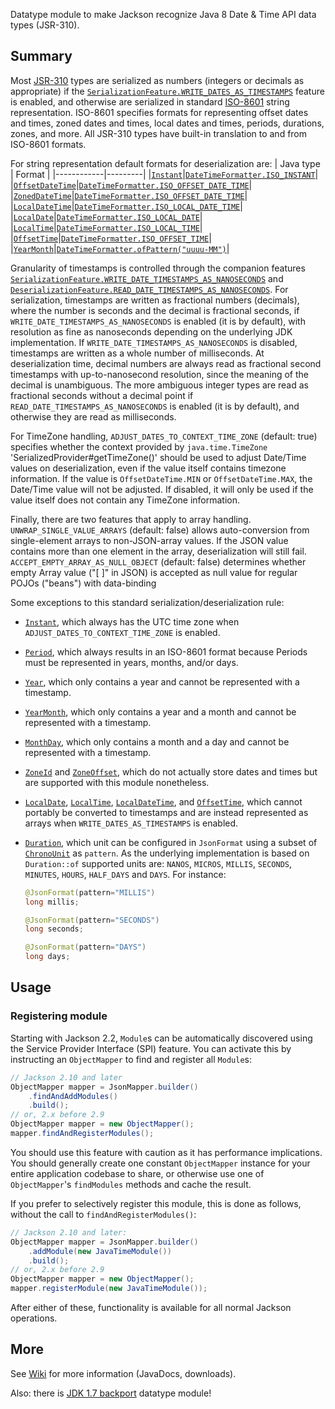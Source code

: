 Datatype module to make Jackson recognize Java 8 Date & Time API data types (JSR-310).

## Summary

Most [JSR-310](https://jcp.org/en/jsr/detail?id=310) types are serialized as numbers (integers or decimals as appropriate) if the
[`SerializationFeature.WRITE_DATES_AS_TIMESTAMPS`](https://github.com/FasterXML/jackson-databind/wiki/Serialization-features#datatype-specific-serialization)
feature is enabled, and otherwise are serialized in standard [ISO-8601](http://en.wikipedia.org/wiki/ISO_8601)
string representation. ISO-8601 specifies formats for representing offset dates and times, zoned dates and times,
local dates and times, periods, durations, zones, and more. All JSR-310 types have built-in translation to and from
ISO-8601 formats.

For string representation default formats for deserialization are:
|  Java type | Format  |
|------------|---------|
|[`Instant`](https://docs.oracle.com/javase/8/docs/api/java/time/Instant.html)|[`DateTimeFormatter.ISO_INSTANT`](https://docs.oracle.com/javase/8/docs/api/java/time/format/DateTimeFormatter.html#ISO_INSTANT)|
|[`OffsetDateTime`](https://docs.oracle.com/javase/8/docs/api/java/time/OffsetDateTime.html)|[`DateTimeFormatter.ISO_OFFSET_DATE_TIME`](https://docs.oracle.com/javase/8/docs/api/java/time/format/DateTimeFormatter.html#ISO_OFFSET_DATE_TIME)|
|[`ZonedDateTime`](https://docs.oracle.com/javase/8/docs/api/java/time/OffsetDateTime.html)|[`DateTimeFormatter.ISO_OFFSET_DATE_TIME`](https://docs.oracle.com/javase/8/docs/api/java/time/format/DateTimeFormatter.html#ISO_OFFSET_DATE_TIME)|
|[`LocalDateTime`](https://docs.oracle.com/javase/8/docs/api/java/time/LocalDateTime.html)|[`DateTimeFormatter.ISO_LOCAL_DATE_TIME`](https://docs.oracle.com/javase/8/docs/api/java/time/format/DateTimeFormatter.html#ISO_LOCAL_DATE_TIME)|
|[`LocalDate`](https://docs.oracle.com/javase/8/docs/api/java/time/LocalDate.html)|[`DateTimeFormatter.ISO_LOCAL_DATE`](https://docs.oracle.com/javase/8/docs/api/java/time/format/DateTimeFormatter.html#ISO_LOCAL_DATE)|
|[`LocalTime`](https://docs.oracle.com/javase/8/docs/api/java/time/LocalTime.html)|[`DateTimeFormatter.ISO_LOCAL_TIME`](https://docs.oracle.com/javase/8/docs/api/java/time/format/DateTimeFormatter.html#ISO_LOCAL_TIME)|
|[`OffsetTime`](https://docs.oracle.com/javase/8/docs/api/java/time/OffsetTime.html)|[`DateTimeFormatter.ISO_OFFSET_TIME`](https://docs.oracle.com/javase/8/docs/api/java/time/format/DateTimeFormatter.html#ISO_OFFSET_TIME)|
|[`YearMonth`](https://docs.oracle.com/javase/8/docs/api/java/time/YearMonth.html)|[`DateTimeFormatter.ofPattern("uuuu-MM")`](https://docs.oracle.com/javase/8/docs/api/java/time/format/DateTimeFormatter.html#ofPattern-java.lang.String-)|

Granularity of timestamps is controlled through the companion features
[`SerializationFeature.WRITE_DATE_TIMESTAMPS_AS_NANOSECONDS`](https://github.com/FasterXML/jackson-databind/wiki/Serialization-features#datatype-specific-serialization)
and
[`DeserializationFeature.READ_DATE_TIMESTAMPS_AS_NANOSECONDS`](https://github.com/FasterXML/jackson-databind/wiki/Deserialization-Features#value-conversions-coercion).
For serialization, timestamps are written as fractional numbers (decimals), where the number is seconds and the decimal
is fractional seconds, if `WRITE_DATE_TIMESTAMPS_AS_NANOSECONDS` is enabled (it is by default), with resolution as fine
as nanoseconds depending on the underlying JDK implementation. If `WRITE_DATE_TIMESTAMPS_AS_NANOSECONDS` is disabled,
timestamps are written as a whole number of milliseconds. At deserialization time, decimal numbers are always read as
fractional second timestamps with up-to-nanosecond resolution, since the meaning of the decimal is unambiguous. The
more ambiguous integer types are read as fractional seconds without a decimal point if
`READ_DATE_TIMESTAMPS_AS_NANOSECONDS` is enabled (it is by default), and otherwise they are read as milliseconds.

For TimeZone handling, `ADJUST_DATES_TO_CONTEXT_TIME_ZONE` (default: true) specifies whether the context provided by `java.time.TimeZone` 
'SerializedProvider#getTimeZone()' should be used to adjust Date/Time values on deserialization, even if the value itself
contains timezone information. If the value is `OffsetDateTime.MIN` or `OffsetDateTime.MAX`, the Date/Time value will not be adjusted. If disabled, it will only be used if the value itself does not contain any TimeZone information.

Finally, there are two features that apply to array handling. `UNWRAP_SINGLE_VALUE_ARRAYS` (default: false) allows auto-conversion from single-element arrays to non-JSON-array 
values. If the JSON value contains more than one element in the array, deserialization will still fail. `ACCEPT_EMPTY_ARRAY_AS_NULL_OBJECT` (default: false) determines whether empty Array value ("[ ]" in JSON) is accepted 
as null value for regular POJOs ("beans") with data-binding
    
Some exceptions to this standard serialization/deserialization rule:
* [`Instant`](https://docs.oracle.com/javase/8/docs/api/java/time/Instant.html), which always has the UTC time zone when `ADJUST_DATES_TO_CONTEXT_TIME_ZONE` is enabled.
* [`Period`](https://docs.oracle.com/javase/8/docs/api/java/time/Period.html), which always results in an ISO-8601 format
because Periods must be represented in years, months, and/or days.
* [`Year`](https://docs.oracle.com/javase/8/docs/api/java/time/Year.html), which only contains a year and cannot be
represented with a timestamp.
* [`YearMonth`](https://docs.oracle.com/javase/8/docs/api/java/time/YearMonth.html), which only contains a year and a month
and cannot be represented with a timestamp.
* [`MonthDay`](https://docs.oracle.com/javase/8/docs/api/java/time/MonthDay.html), which only contains a month and a day and
cannot be represented with a timestamp.
* [`ZoneId`](https://docs.oracle.com/javase/8/docs/api/java/time/ZoneId.html) and
[`ZoneOffset`](https://docs.oracle.com/javase/8/docs/api/java/time/ZoneOffset.html), which do not actually store dates and
times but are supported with this module nonetheless.
* [`LocalDate`](https://docs.oracle.com/javase/8/docs/api/java/time/LocalDate.html),
[`LocalTime`](https://docs.oracle.com/javase/8/docs/api/java/time/LocalTime.html),
[`LocalDateTime`](https://docs.oracle.com/javase/8/docs/api/java/time/LocalDateTime.html), and
[`OffsetTime`](https://docs.oracle.com/javase/8/docs/api/java/time/OffsetTime.html), which cannot portably be converted to
timestamps and are instead represented as arrays when `WRITE_DATES_AS_TIMESTAMPS` is enabled.
* [`Duration`](https://docs.oracle.com/javase/8/docs/api/java/time/Duration.html), which unit can be configured in `JsonFormat` using a subset of [`ChronoUnit`](https://docs.oracle.com/javase/8/docs/api/java/time/temporal/ChronoUnit.html) as `pattern`. 
As the underlying implementation is based on `Duration::of` supported units are: `NANOS`, `MICROS`, `MILLIS`, `SECONDS`, `MINUTES`, `HOURS`, `HALF_DAYS` and `DAYS`.
For instance:

    ```java
    @JsonFormat(pattern="MILLIS")
    long millis;
    
    @JsonFormat(pattern="SECONDS")
    long seconds;
    
    @JsonFormat(pattern="DAYS")
    long days;
    ```

## Usage

### Registering module

Starting with Jackson 2.2, `Module`s can be automatically discovered using the 
Service Provider Interface (SPI) feature.
You can activate this by instructing an `ObjectMapper` to find and register all `Module`s:

```java
// Jackson 2.10 and later
ObjectMapper mapper = JsonMapper.builder()
    .findAndAddModules()
    .build();
// or, 2.x before 2.9
ObjectMapper mapper = new ObjectMapper();
mapper.findAndRegisterModules();
```

You should use this feature with caution as it has performance implications. You should generally create one constant
`ObjectMapper` instance for your entire application codebase to share, or otherwise use one of `ObjectMapper`'s
`findModules` methods and cache the result.

If you prefer to selectively register this module, this is done as follows, without the call to
`findAndRegisterModules()`:

```java
// Jackson 2.10 and later:
ObjectMapper mapper = JsonMapper.builder()
    .addModule(new JavaTimeModule())
    .build();
// or, 2.x before 2.9
ObjectMapper mapper = new ObjectMapper();
mapper.registerModule(new JavaTimeModule());
```

After either of these, functionality is available for all normal Jackson operations.

## More

See [Wiki](../../../wiki) for more information
(JavaDocs, downloads).

Also: there is [JDK 1.7 backport](https://github.com/joschi/jackson-datatype-threetenbp) datatype module!
